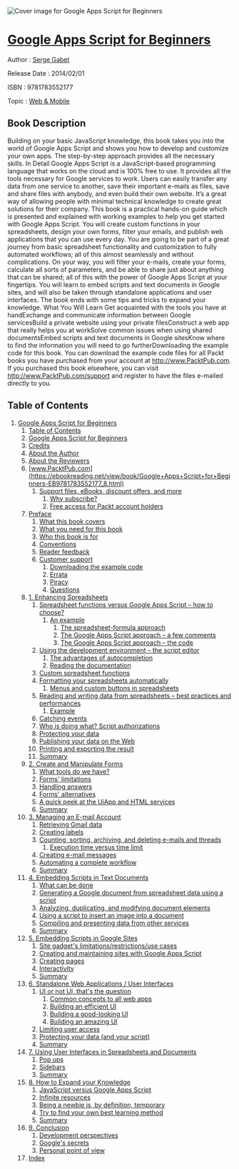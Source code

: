 ![Cover image for Google Apps Script for Beginners](https://imgdetail.ebookreading.net/cover/cover/web_mobile/EB9781783552177.jpg)

[Google Apps Script for Beginners](https://ebookreading.net/view/book/Google+Apps+Script+for+Beginners-EB9781783552177_1.html "Google Apps Script for Beginners")
====================================================================================================================

Author : [Serge Gabet](https://ebookreading.net/search/author/Serge+Gabet)

Release Date : 2014/02/01

ISBN : 9781783552177

Topic : [Web & Mobile](https://ebookreading.net/search/category/web-mobile)

Book Description
-----------------

Building on your basic JavaScript knowledge, this book takes you into the world of Google Apps Script and shows you how to develop and customize your own apps. The step-by-step approach provides all the necessary skills.
In Detail
Google Apps Script is a JavaScript-based programming language that works on the cloud and is 100% free to use. It provides all the tools necessary for Google services to work. Users can easily transfer any data from one service to another, save their important e-mails as files, save and share files with anybody, and even build their own website. It’s a great way of allowing people with minimal technical knowledge to create great solutions for their company.
This book is a practical hands-on guide which is presented and explained with working examples to help you get started with Google Apps Script. You will create custom functions in your spreadsheets, design your own forms, filter your emails, and publish web applications that you can use every day. 
You are going to be part of a great journey from basic spreadsheet functionality and customization to fully automated workflows; all of this almost seamlessly and without complications.
On your way, you will filter your e-mails, create your forms, calculate all sorts of parameters, and be able to share just about anything that can be shared; all of this with the power of Google Apps Script at your fingertips. You will learn to embed scripts and text documents in Google sites, and will also be taken through standalone applications and user interfaces. The book ends with some tips and tricks to expand your knowledge.
What You Will Learn
Get acquainted with the tools you have at handExchange and communicate information between Google servicesBuild a private website using your private filesConstruct a web app that really helps you at workSolve common issues when using shared documentsEmbed scripts and text documents in Google sitesKnow where to find the information you will need to go furtherDownloading the example code for this book. You can download the example code files for all Packt books you have purchased from your account at http://www.PacktPub.com. If you purchased this book elsewhere, you can visit http://www.PacktPub.com/support and register to have the files e-mailed directly to you.
              
Table of Contents
-----------------

1. [Google Apps Script for Beginners](https://ebookreading.net/view/book/Google+Apps+Script+for+Beginners-EB9781783552177_3.html)
    1. [Table of Contents](https://ebookreading.net/view/book/Google+Apps+Script+for+Beginners-EB9781783552177_2.html)
    1. [Google Apps Script for Beginners](https://ebookreading.net/view/book/Google+Apps+Script+for+Beginners-EB9781783552177_4.html)
    1. [Credits](https://ebookreading.net/view/book/Google+Apps+Script+for+Beginners-EB9781783552177_5.html)
    1. [About the Author](https://ebookreading.net/view/book/Google+Apps+Script+for+Beginners-EB9781783552177_6.html)
    1. [About the Reviewers](https://ebookreading.net/view/book/Google+Apps+Script+for+Beginners-EB9781783552177_7.html)
    1. [www.PacktPub.com](https://ebookreading.net/view/book/Google+Apps+Script+for+Beginners-EB9781783552177_8.html)
        1. [Support files, eBooks, discount offers, and more](https://ebookreading.net/view/book/Google+Apps+Script+for+Beginners-EB9781783552177_8.html#ch00lvl1sec01)
            1. [Why subscribe?](https://ebookreading.net/view/book/Google+Apps+Script+for+Beginners-EB9781783552177_8.html#ch00lvl2sec01)
            1. [Free access for Packt account holders](https://ebookreading.net/view/book/Google+Apps+Script+for+Beginners-EB9781783552177_8.html#ch00lvl2sec02)
    1. [Preface](https://ebookreading.net/view/book/Google+Apps+Script+for+Beginners-EB9781783552177_9.html)
        1. [What this book covers](https://ebookreading.net/view/book/Google+Apps+Script+for+Beginners-EB9781783552177_9.html#ch00lvl1sec02)
        1. [What you need for this book](https://ebookreading.net/view/book/Google+Apps+Script+for+Beginners-EB9781783552177_10.html)
        1. [Who this book is for](https://ebookreading.net/view/book/Google+Apps+Script+for+Beginners-EB9781783552177_11.html)
        1. [Conventions](https://ebookreading.net/view/book/Google+Apps+Script+for+Beginners-EB9781783552177_12.html)
        1. [Reader feedback](https://ebookreading.net/view/book/Google+Apps+Script+for+Beginners-EB9781783552177_13.html)
        1. [Customer support](https://ebookreading.net/view/book/Google+Apps+Script+for+Beginners-EB9781783552177_14.html)
            1. [Downloading the example code](https://ebookreading.net/view/book/Google+Apps+Script+for+Beginners-EB9781783552177_14.html#ch00lvl2sec03)
            1. [Errata](https://ebookreading.net/view/book/Google+Apps+Script+for+Beginners-EB9781783552177_14.html#ch00lvl2sec04)
            1. [Piracy](https://ebookreading.net/view/book/Google+Apps+Script+for+Beginners-EB9781783552177_14.html#ch00lvl2sec05)
            1. [Questions](https://ebookreading.net/view/book/Google+Apps+Script+for+Beginners-EB9781783552177_14.html#ch00lvl2sec06)
    1. [1. Enhancing Spreadsheets](https://ebookreading.net/view/book/Google+Apps+Script+for+Beginners-EB9781783552177_15.html)
        1. [Spreadsheet functions versus Google Apps Script – how to choose?](https://ebookreading.net/view/book/Google+Apps+Script+for+Beginners-EB9781783552177_15.html#ch01lvl1sec08)
            1. [An example](https://ebookreading.net/view/book/Google+Apps+Script+for+Beginners-EB9781783552177_15.html#ch01lvl2sec07)
                1. [The spreadsheet-formula approach](https://ebookreading.net/view/book/Google+Apps+Script+for+Beginners-EB9781783552177_15.html#ch01lvl3sec01)
                1. [The Google Apps Script approach – a few comments](https://ebookreading.net/view/book/Google+Apps+Script+for+Beginners-EB9781783552177_15.html#ch01lvl3sec02)
                1. [The Google Apps Script approach – the code](https://ebookreading.net/view/book/Google+Apps+Script+for+Beginners-EB9781783552177_15.html#ch01lvl3sec03)
        1. [Using the development environment – the script editor](https://ebookreading.net/view/book/Google+Apps+Script+for+Beginners-EB9781783552177_16.html)
            1. [The advantages of autocompletion](https://ebookreading.net/view/book/Google+Apps+Script+for+Beginners-EB9781783552177_16.html#ch01lvl2sec08)
            1. [Reading the documentation](https://ebookreading.net/view/book/Google+Apps+Script+for+Beginners-EB9781783552177_16.html#ch01lvl2sec09)
        1. [Custom spreadsheet functions](https://ebookreading.net/view/book/Google+Apps+Script+for+Beginners-EB9781783552177_17.html)
        1. [Formatting your spreadsheets automatically](https://ebookreading.net/view/book/Google+Apps+Script+for+Beginners-EB9781783552177_18.html)
            1. [Menus and custom buttons in spreadsheets](https://ebookreading.net/view/book/Google+Apps+Script+for+Beginners-EB9781783552177_18.html#ch01lvl2sec10)
        1. [Reading and writing data from spreadsheets – best practices and performances](https://ebookreading.net/view/book/Google+Apps+Script+for+Beginners-EB9781783552177_20.html)
            1. [Example](https://ebookreading.net/view/book/Google+Apps+Script+for+Beginners-EB9781783552177_20.html#ch01lvl2sec11)
        1. [Catching events](https://ebookreading.net/view/book/Google+Apps+Script+for+Beginners-EB9781783552177_21.html)
        1. [Who is doing what? Script authorizations](https://ebookreading.net/view/book/Google+Apps+Script+for+Beginners-EB9781783552177_22.html)
        1. [Protecting your data](https://ebookreading.net/view/book/Google+Apps+Script+for+Beginners-EB9781783552177_0.html)
        1. [Publishing your data on the Web](https://ebookreading.net/view/book/Google+Apps+Script+for+Beginners-EB9781783552177_23.html)
        1. [Printing and exporting the result](https://ebookreading.net/view/book/Google+Apps+Script+for+Beginners-EB9781783552177_24.html)
        1. [Summary](https://ebookreading.net/view/book/Google+Apps+Script+for+Beginners-EB9781783552177_25.html)
    1. [2. Create and Manipulate Forms](https://ebookreading.net/view/book/Google+Apps+Script+for+Beginners-EB9781783552177_26.html)
        1. [What tools do we have?](https://ebookreading.net/view/book/Google+Apps+Script+for+Beginners-EB9781783552177_26.html#ch02lvl1sec19)
        1. [Forms&#39; limitations](https://ebookreading.net/view/book/Google+Apps+Script+for+Beginners-EB9781783552177_27.html)
        1. [Handling answers](https://ebookreading.net/view/book/Google+Apps+Script+for+Beginners-EB9781783552177_28.html)
        1. [Forms&#39; alternatives](https://ebookreading.net/view/book/Google+Apps+Script+for+Beginners-EB9781783552177_29.html)
        1. [A quick peek at the UiApp and HTML services](https://ebookreading.net/view/book/Google+Apps+Script+for+Beginners-EB9781783552177_30.html)
        1. [Summary](https://ebookreading.net/view/book/Google+Apps+Script+for+Beginners-EB9781783552177_31.html)
    1. [3. Managing an E-mail Account](https://ebookreading.net/view/book/Google+Apps+Script+for+Beginners-EB9781783552177_32.html)
        1. [Retrieving Gmail data](https://ebookreading.net/view/book/Google+Apps+Script+for+Beginners-EB9781783552177_32.html#ch03lvl1sec25)
        1. [Creating labels](https://ebookreading.net/view/book/Google+Apps+Script+for+Beginners-EB9781783552177_33.html)
        1. [Counting, sorting, archiving, and deleting e-mails and threads](https://ebookreading.net/view/book/Google+Apps+Script+for+Beginners-EB9781783552177_34.html)
            1. [Execution time versus time limit](https://ebookreading.net/view/book/Google+Apps+Script+for+Beginners-EB9781783552177_34.html#ch03lvl2sec12)
        1. [Creating e-mail messages](https://ebookreading.net/view/book/Google+Apps+Script+for+Beginners-EB9781783552177_35.html)
        1. [Automating a complete workflow](https://ebookreading.net/view/book/Google+Apps+Script+for+Beginners-EB9781783552177_36.html)
        1. [Summary](https://ebookreading.net/view/book/Google+Apps+Script+for+Beginners-EB9781783552177_37.html)
    1. [4. Embedding Scripts in Text Documents](https://ebookreading.net/view/book/Google+Apps+Script+for+Beginners-EB9781783552177_38.html)
        1. [What can be done](https://ebookreading.net/view/book/Google+Apps+Script+for+Beginners-EB9781783552177_38.html#ch04lvl1sec31)
        1. [Generating a Google document from spreadsheet data using a script](https://ebookreading.net/view/book/Google+Apps+Script+for+Beginners-EB9781783552177_39.html)
        1. [Analyzing, duplicating, and modifying document elements](https://ebookreading.net/view/book/Google+Apps+Script+for+Beginners-EB9781783552177_40.html)
        1. [Using a script to insert an image into a document](https://ebookreading.net/view/book/Google+Apps+Script+for+Beginners-EB9781783552177_41.html)
        1. [Compiling and presenting data from other services](https://ebookreading.net/view/book/Google+Apps+Script+for+Beginners-EB9781783552177_42.html)
        1. [Summary](https://ebookreading.net/view/book/Google+Apps+Script+for+Beginners-EB9781783552177_43.html)
    1. [5. Embedding Scripts in Google Sites](https://ebookreading.net/view/book/Google+Apps+Script+for+Beginners-EB9781783552177_44.html)
        1. [Site gadget&#39;s limitations/restrictions/use cases](https://ebookreading.net/view/book/Google+Apps+Script+for+Beginners-EB9781783552177_44.html#ch05lvl1sec37)
        1. [Creating and maintaining sites with Google Apps Script](https://ebookreading.net/view/book/Google+Apps+Script+for+Beginners-EB9781783552177_45.html)
        1. [Creating pages](https://ebookreading.net/view/book/Google+Apps+Script+for+Beginners-EB9781783552177_46.html)
        1. [Interactivity](https://ebookreading.net/view/book/Google+Apps+Script+for+Beginners-EB9781783552177_47.html)
        1. [Summary](https://ebookreading.net/view/book/Google+Apps+Script+for+Beginners-EB9781783552177_48.html)
    1. [6. Standalone Web Applications / User Interfaces](https://ebookreading.net/view/book/Google+Apps+Script+for+Beginners-EB9781783552177_49.html)
        1. [UI or not UI, that&#39;s the question](https://ebookreading.net/view/book/Google+Apps+Script+for+Beginners-EB9781783552177_49.html#ch06lvl1sec42)
            1. [Common concepts to all web apps](https://ebookreading.net/view/book/Google+Apps+Script+for+Beginners-EB9781783552177_49.html#ch06lvl2sec13)
            1. [Building an efficient UI](https://ebookreading.net/view/book/Google+Apps+Script+for+Beginners-EB9781783552177_49.html#ch06lvl2sec14)
            1. [Building a good-looking UI](https://ebookreading.net/view/book/Google+Apps+Script+for+Beginners-EB9781783552177_49.html#ch06lvl2sec15)
            1. [Building an amazing UI](https://ebookreading.net/view/book/Google+Apps+Script+for+Beginners-EB9781783552177_49.html#ch06lvl2sec16)
        1. [Limiting user access](https://ebookreading.net/view/book/Google+Apps+Script+for+Beginners-EB9781783552177_50.html)
        1. [Protecting your data (and your script)](https://ebookreading.net/view/book/Google+Apps+Script+for+Beginners-EB9781783552177_51.html)
        1. [Summary](https://ebookreading.net/view/book/Google+Apps+Script+for+Beginners-EB9781783552177_52.html)
    1. [7. Using User Interfaces in Spreadsheets and Documents](https://ebookreading.net/view/book/Google+Apps+Script+for+Beginners-EB9781783552177_53.html)
        1. [Pop ups](https://ebookreading.net/view/book/Google+Apps+Script+for+Beginners-EB9781783552177_53.html#ch07lvl1sec46)
        1. [Sidebars](https://ebookreading.net/view/book/Google+Apps+Script+for+Beginners-EB9781783552177_54.html)
        1. [Summary](https://ebookreading.net/view/book/Google+Apps+Script+for+Beginners-EB9781783552177_55.html)
    1. [8. How to Expand your Knowledge](https://ebookreading.net/view/book/Google+Apps+Script+for+Beginners-EB9781783552177_56.html)
        1. [JavaScript versus Google Apps Script](https://ebookreading.net/view/book/Google+Apps+Script+for+Beginners-EB9781783552177_56.html#ch08lvl1sec49)
        1. [Infinite resources](https://ebookreading.net/view/book/Google+Apps+Script+for+Beginners-EB9781783552177_57.html)
        1. [Being a newbie is, by definition, temporary](https://ebookreading.net/view/book/Google+Apps+Script+for+Beginners-EB9781783552177_58.html)
        1. [Try to find your own best learning method](https://ebookreading.net/view/book/Google+Apps+Script+for+Beginners-EB9781783552177_59.html)
        1. [Summary](https://ebookreading.net/view/book/Google+Apps+Script+for+Beginners-EB9781783552177_60.html)
    1. [9. Conclusion](https://ebookreading.net/view/book/Google+Apps+Script+for+Beginners-EB9781783552177_61.html)
        1. [Development perspectives](https://ebookreading.net/view/book/Google+Apps+Script+for+Beginners-EB9781783552177_61.html#ch09lvl1sec54)
        1. [Google&#39;s secrets](https://ebookreading.net/view/book/Google+Apps+Script+for+Beginners-EB9781783552177_62.html)
        1. [Personal point of view](https://ebookreading.net/view/book/Google+Apps+Script+for+Beginners-EB9781783552177_63.html)
    1. [Index](https://ebookreading.net/view/book/Google+Apps+Script+for+Beginners-EB9781783552177_64.html)
